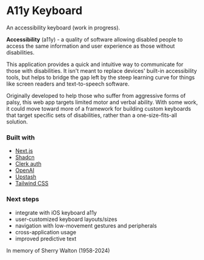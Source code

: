 # A11y Keyboard

An accessibility keyboard (work in progress).

**Accessibility** (a11y) - a quality of software allowing disabled people to access the same information and user experience as those without disabilities.

This application provides a quick and intuitive way to communicate for those with disabilities. It isn't meant to replace devices' built-in accessibility tools, but helps to bridge the gap left by the steep learning curve for things like screen readers and text-to-speech software.

Originally developed to help those who suffer from aggressive forms of palsy, this web app targets limited motor and verbal ability. With some work, it could move toward more of a framework for building custom keyboards that target specific sets of disabilities, rather than a one-size-fits-all solution.

### Built with
- [Next.js](https://nextjs.org)
- [Shadcn](https://ui.shadcn.com)
- [Clerk auth](https://clerk.com)
- [OpenAI](https://openai.com)
- [Upstash](https:/upstash.com)
- [Tailwind CSS](https://tailwindcss.com)

### Next steps
- integrate with iOS keyboard a11y
- user-customized keyboard layouts/sizes
- navigation with low-movement gestures and peripherals
- cross-application usage
- improved predictive text





In memory of Sherry Walton (1958-2024)
